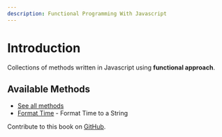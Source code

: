 ```yaml
---
description: Functional Programming With Javascript
---
```


# Introduction

Collections of methods written in Javascript using **functional approach**.

## Available Methods

* [See all methods](https://github.com/nikahmadz/Functional-Javascript/blob/cab3d2c5c36b23b0a4203ffb77ca1e4fdf6909c5/methods)
* [Format Time](https://github.com/nikahmadz/Functional-Javascript/blob/cab3d2c5c36b23b0a4203ffb77ca1e4fdf6909c5/methods/getFormatedTime.md) - Format Time to a String

 

Contribute to this book on [GitHub](https://github.com/nikahmadz/Functional-Javascript/).

